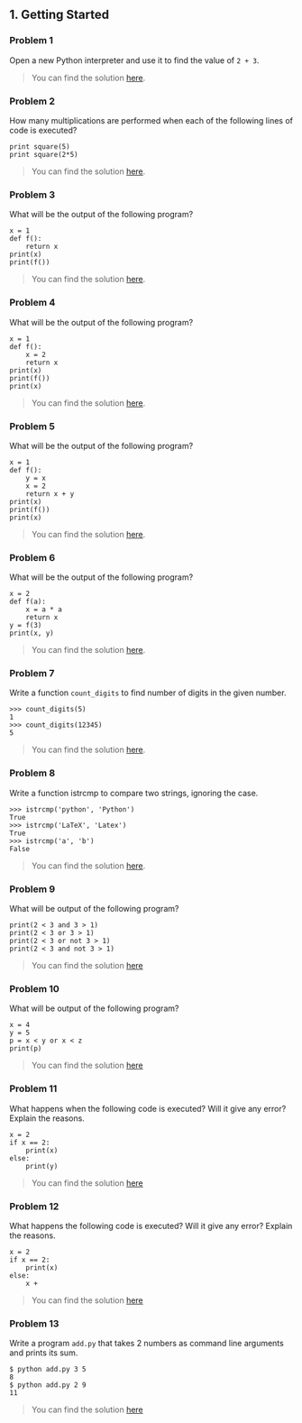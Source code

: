 ## 1. Getting Started

### Problem 1
Open a new Python interpreter and use it to find the value of `2 + 3`.

> You can find the solution [here](problem_01.py).

### Problem 2
How many multiplications are performed when each of the following lines 
of code is executed?

    print square(5)
    print square(2*5)

> You can find the solution [here](problem_02.py).

### Problem 3
What will be the output of the following program?

    x = 1
    def f():
        return x
    print(x)
    print(f())

> You can find the solution [here](problem_03.py).

### Problem 4
What will be the output of the following program?

    x = 1
    def f():
        x = 2
        return x
    print(x)
    print(f())
    print(x)

> You can find the solution [here](problem_04.py).

### Problem 5
What will be the output of the following program?

    x = 1
    def f():
        y = x
        x = 2
        return x + y
    print(x)
    print(f())
    print(x)

> You can find the solution [here](problem_05.py).

### Problem 6
What will be the output of the following program?

    x = 2
    def f(a):
        x = a * a
        return x
    y = f(3)
    print(x, y)

> You can find the solution [here](problem_06.py).

### Problem 7
Write a function `count_digits` to find number of digits 
in the given number.

    >>> count_digits(5)
    1
    >>> count_digits(12345)
    5

> You can find the solution [here](problem_07.py).

### Problem 8
Write a function istrcmp to compare two strings, ignoring the case.

    >>> istrcmp('python', 'Python')
    True
    >>> istrcmp('LaTeX', 'Latex')
    True
    >>> istrcmp('a', 'b')
    False

> You can find the solution [here](problem_08.py).

### Problem 9
What will be output of the following program?

    print(2 < 3 and 3 > 1)
    print(2 < 3 or 3 > 1)
    print(2 < 3 or not 3 > 1)
    print(2 < 3 and not 3 > 1)

> You can find the solution [here](problem_09.py)

### Problem 10
What will be output of the following program?

    x = 4
    y = 5
    p = x < y or x < z
    print(p)

> You can find the solution [here](problem_10.py)

### Problem 11
What happens when the following code is executed? Will it give any error? 
Explain the reasons.

    x = 2
    if x == 2:
        print(x)
    else:
        print(y)

> You can find the solution [here](problem_11.py)

### Problem 12
What happens the following code is executed? Will it give any error? 
Explain the reasons.

    x = 2
    if x == 2:
        print(x)
    else:
        x +

> You can find the solution [here](problem_12.py)

### Problem 13
Write a program `add.py` that takes 2 numbers as command line 
arguments and prints its sum.

    $ python add.py 3 5
    8
    $ python add.py 2 9
    11

> You can find the solution [here](problem_13.py)
